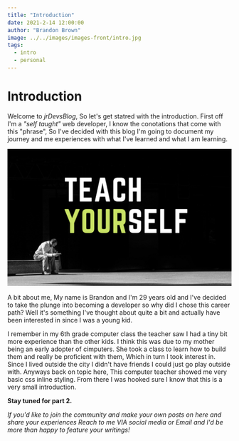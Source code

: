 ```yaml
---
title: "Introduction"
date: 2021-2-14 12:00:00
author: "Brandon Brown"
image: ../../images/images-front/intro.jpg
tags:
  - intro
  - personal
---
```


# Introduction

Welcome to *jrDevsBlog*, So let's get statred with the introduction. First off I'm a *"self taught"* web developer, I know the conotations that come with this "phrase", So I've decided with this blog I'm going to document my journey and me experiences with what I've learned and what I am learning.

![man sitting alone, words teach yourself](../../images/images-md/teachyourself.png "Teach youself.")

A bit about me, My name is Brandon and I'm 29 years old and I've decided to take the plunge into becoming a developer so why did I chose this career path? Well it's something I've thought about quite a bit and actually have been interested in since I was a young kid. 

I remember in my 6th grade computer class the teacher saw I had a tiny bit more experience than the other kids. I think this was due to my mother being an early adopter of cimputers. She took a class to learn how to build them and really be proficient with them, Which in turn I took interest in. Since I lived outside the city I didn't have friends I could just go play outside with. Anyways back on topic here, This computer teacher showed me very basic css inline styling. From there I was hooked sure I know that this is a very small introduction.

**Stay tuned for part 2.**

*If you'd like to join the community and make your own posts on here and share your experiences Reach to me VIA social media or Email and I'd be more than happy to feature your writings!*